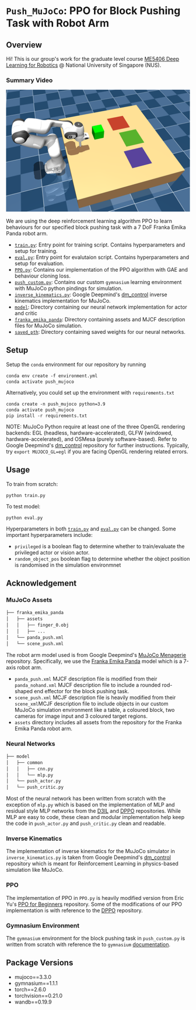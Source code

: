 # `Push_MuJoCo`: PPO for Block Pushing Task with Robot Arm

## Overview
Hi! This is our group's work for the graduate level course [ME5406 Deep Learning for Robotics](https://nusmods.com/courses/ME5406/deep-learning-for-robotics) @ National University of Singapore (NUS).

### Summary Video
[![Watch the video](https://raw.githubusercontent.com/JericLew/Push_MuJoCo/main/mujoco_env.png)](https://drive.google.com/file/d/1vmEVcVk4UAusThqe8NbUYnQM-RlgJ4XU/view)

We are using the deep reinforcement learning algorithm PPO to learn behaviours for our specified block pushing task with a 7 DoF Franka Emika Panda robot arm.

-   [`train.py`](train.py): Entry point for training script. Contains hyperparameters and setup for training.
-   [`eval.py`](eval.py): Entry point for evalutaion script. Contains hyperparameters and setup for evaluation.
-   [`PPO.py`](PPO.py): Contains our implementation of the PPO algorithm with GAE and behaviour cloning loss.
-   [`push_custom.py`](push_custom.py): Contains our custom `gymnasium` learning environment with MuJoCo python pindings for simulation.
-   [`inverse_kinematics.py`](inverse_kinematics.py): Google Deepmind's [dm_control](https://github.com/google-deepmind/dm_control) inverse kinematics implementation for MuJoCo.
-   [`model`](model): Directory containing our neural network implementation for actor and critic
-   [`franka_emika_panda`](franka_emika_panda): Directory containing assets and MJCF description files for MuJoCo simulation.
-   [`saved_pth`](saved_pth): Directory containing saved weights for our neural networks.

## Setup
Setup the `conda` environment for our repository by running
```
conda env create -f environment.yml
conda activate push_mujoco
```

Alternatively, you could set up the environment with `requirements.txt`
```
conda create -n push_mujoco python=3.9
conda activate push_mujoco
pip install -r requirements.txt
```
NOTE: MuJoCo Python require at least one of the three OpenGL rendering backends: EGL (headless, hardware-accelerated), GLFW (windowed, hardware-accelerated), and OSMesa (purely software-based). Refer to Google Deepmind's [dm_control](https://github.com/google-deepmind/dm_control?tab=readme-ov-file#rendering) repository for further instructions. Typically, try `export MUJOCO_GL=egl` if you are facing OpenGL rendering related errors.

## Usage
To train from scratch:
```
python train.py
```

To test model:
```
python eval.py
```

Hyperparameters in both [`train.py`](train.py) and [`eval.py`](eval.py) can be changed. Some important hyperparameters include:
-   `privileged` is a boolean flag to determine whether to train/evaluate the privileged actor or vision actor.
-   `random_object_pos` boolean flag to determine whether the object position is randomised in the simulation environmnet


## Acknowledgement
### MuJoCo Assets
```bash
├── franka_emika_panda
│   ├── assets
│   │   ├── finger_0.obj
│   │   ├── ...
│   └── panda_push.xml
│   └── scene_push.xml
```
The robot arm model used is from Google Deepmind's [MuJoCo Menagerie](https://github.com/google-deepmind/mujoco_menagerie) repository. Specifically, we use the [Franka Emika Panda](https://github.com/google-deepmind/mujoco_menagerie/tree/main/franka_emika_panda) model which is a 7-axis robot arm.
- `panda_push.xml` MJCF description file is modified from their `panda_nohand.xml` MJCF description file to include a rounded rod-shaped end effector for the block pushing task.
- `scene_push.xml` MCJF description file is heavily modified from their `scene_xml`MCJF description file to include objects in our custom MuJoCo simulation environment like a table, a coloured block, two cameras for image input and 3 coloured target regions.
- `assets` directory includes all assets from the repository for the Franka Emika Panda robot arm. 

### Neural Networks
```bash
├── model
│   ├── common
│   │   ├── cnn.py
│   │   └── mlp.py
│   └── push_actor.py
│   └── push_critic.py
```
Most of the neural network has been written from scratch with the exception of `mlp.py` which is based on the implementation of MLP and residual style MLP networks from the [D3IL](https://github.com/ALRhub/d3il/blob/main/agents/models/common/mlp.py) and [DPPO](https://github.com/irom-princeton/dppo/blob/main/model/common/mlp.py) repositories. While MLP are easy to code, these clean and modular implementation help keep the code in `push_actor.py` and `push_critic.py` clean and readable.

### Inverse Kinematics
The implementation of inverse kinematics for the MuJoCo simulator in `inverse_kinematics.py` is taken from Google Deepmind's [dm_control](https://github.com/google-deepmind/dm_control) repository which is meant for Reinforcement Learning in physics-based simulation like MuJoCo.

### PPO
The implementation of PPO in `PPO.py` is heavily modified version from Eric Yu's [PPO for Beginners](https://github.com/ericyangyu/PPO-for-Beginners) repository. Some of the modifications of our PPO implementation is with reference to the [DPPO](https://github.com/irom-princeton/dppo) repository.

### Gymnasium Environment
The `gymnasium` environment for the block pushing task in `push_custom.py` is written from scratch with reference the to `gymnasium` [documentation](https://gymnasium.farama.org/).

## Package Versions
-   mujoco==3.3.0
-   gymnasium==1.1.1
-   torch==2.6.0
-   torchvision==0.21.0
-   wandb==0.19.9
